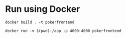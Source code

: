 # Run using Docker

```
docker build . -t pokerfrontend

docker run -v $(pwd):/app -p 4000:4000 pokerfrontend
```

